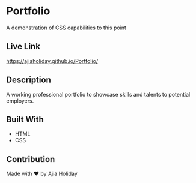 # Portfolio
A demonstration of CSS capabilities to this point

## Live Link
https://ajiaholiday.github.io/Portfolio/

## Description
A working professional portfolio to showcase skills and talents to potential employers. 

## Built With
* HTML
* CSS

## Contribution
Made with ❤️ by Ajia Holiday
